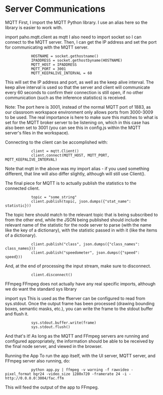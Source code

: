 # Server Communications

MQTT
First, I import the MQTT Python library. I use an alias here so the library is easier to work with.

import paho.mqtt.client as mqtt
I also need to import socket so I can connect to the MQTT server. Then, I can get the IP address and set the port for communicating with the MQTT server.

                HOSTNAME = socket.gethostname()
                IPADDRESS = socket.gethostbyname(HOSTNAME)
                MQTT_HOST = IPADDRESS
                MQTT_PORT = 3001
                MQTT_KEEPALIVE_INTERVAL = 60
                
This will set the IP address and port, as well as the keep alive interval. The keep alive interval is used so that the server and client will communicate every 60 seconds to confirm their connection is still open, if no other communication (such as the inference statistics) is received.

Note: The port here is 3001, instead of the normal MQTT port of 1883, as our classroom workspace environment only allows ports from 3000-3009 to be used. The real importance is here to make sure this matches to what is set for the MQTT broker server to be listening on, which in this case has also been set to 3001 (you can see this in config.js within the MQTT server's files in the workspace).

Connecting to the client can be accomplished with:
                
                client = mqtt.Client()
                client.connect(MQTT_HOST, MQTT_PORT, MQTT_KEEPALIVE_INTERVAL)
                
Note that mqtt in the above was my import alias - if you used something different, that line will also differ slightly, although will still use Client().

The final piece for MQTT is to actually publish the statistics to the connected client.
                
                topic = "some_string"
                client.publish(topic, json.dumps({"stat_name": statistic}))
                
The topic here should match to the relevant topic that is being subscribed to from the other end, while the JSON being published should include the relevant name of the statistic for the node server to parse (with the name like the key of a dictionary), with the statistic passed in with it (like the items of a dictionary).

                client.publish("class", json.dumps({"class_names": class_names}))
                client.publish("speedometer", json.dumps({"speed": speed}))
                
And, at the end of processing the input stream, make sure to disconnect.

                client.disconnect()
                
FFmpeg
FFmpeg does not actually have any real specific imports, although we do want the standard sys library

import sys
This is used as the ffserver can be configured to read from sys.stdout. Once the output frame has been processed (drawing bounding boxes, semantic masks, etc.), you can write the frame to the stdout buffer and flush it.

                sys.stdout.buffer.write(frame)  
                sys.stdout.flush()
                
And that's it! As long as the MQTT and FFmpeg servers are running and configured appropriately, the information should be able to be received by the final node server, and viewed in the browser.

Running the App
To run the app itself, with the UI server, MQTT server, and FFmpeg server also running, do:

                python app.py | ffmpeg -v warning -f rawvideo -pixel_format bgr24 -video_size 1280x720 -framerate 24 -i - http://0.0.0.0:3004/fac.ffm
This will feed the output of the app to FFmpeg.